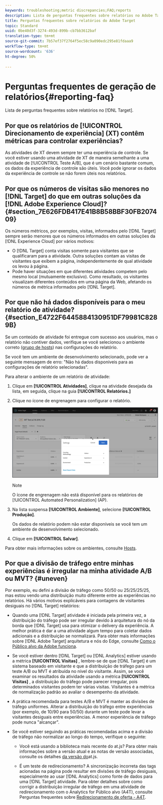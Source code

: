 ```yaml
---
keywords: troubleshooting;metric discrepancies;FAQ;reports
description: Lista de perguntas frequentes sobre relatórios no Adobe Target.
title: Perguntas frequentes sobre relatórios do Adobe Target
topic: Standard
uuid: 0be40d3f-3274-493d-899b-cb7bb3612baf
translation-type: tm+mt
source-git-commit: 7b57ef37f2764f5ec58c9a090edc295e81fdaaa9
workflow-type: tm+mt
source-wordcount: '636'
ht-degree: 50%

---
```



# Perguntas frequentes de geração de relatórios{#reporting-faq}

Lista de perguntas frequentes sobre relatórios no [!DNL Target].

## Por que os relatórios de [!UICONTROL Direcionamento de experiência] (XT) contêm métricas para controlar experiências?

As atividades de XT devem sempre ter uma experiência de controle. Se você estiver usando uma atividade de XT de maneira semelhante a uma atividade de [!UICONTROL Teste A/B], que é um cenário bastante comum, os dados da experiência de controle são úteis. Você pode ignorar os dados da experiência de controle se não forem úteis nos relatórios.

## Por que os números de visitas são menores no [!DNL Target] do que em outras soluções da [!DNL Adobe Experience Cloud]? {#section_7E626FDB417E41B8B58BBF30FB207409}

Os números métricos, por exemplos, visitas, informados pelo [!DNL Target] sempre serão menores que os números informados em outras soluções da [!DNL Experience Cloud] por vários motivos:

* O [!DNL Target] conta visitas somente para visitantes que se qualificaram para a atividade. Outra soluções contam as visitas de visitantes que exibem a página, independentemente de qual atividade os levou à página.
* Pode haver situações em que diferentes atividades competem pelo mesmo local (mutuamente exclusivo). Como resultado, os visitantes visualizam diferentes conteúdos em uma página da Web, afetando os números de métrica informados pelo [!DNL Target].

## Por que não há dados disponíveis para o meu relatório de atividade? {#section_E4722F6445884130951DF79981C8289B}

Se um conteúdo de atividade foi entregue com sucesso aos usuários, mas o relatório não contiver dados, verifique se você selecionou o ambiente correto ([grupo de hosts](/help/administrating-target/hosts.md)) nas configurações do relatório.

Se você tem um ambiente de desenvolvimento selecionado, pode ver a seguinte mensagem de erro: &quot;Não há dados disponíveis para as configurações de relatório selecionadas&quot;.

Para alterar o ambiente de um relatório de atividade:

1. Clique em **[!UICONTROL Atividades]**, clique na atividade desejada da lista, em seguida, clique na guia **[!UICONTROL Relatórios.]**
1. Clique no ícone de engrenagem para configurar o relatório.

   ![Caixa de diálogo Configurações A/B](/help/c-reports/c-report-settings/assets/ab_settings_dialog.png)

   >[!NOTE]
   >
   >O ícone de engrenagem não está disponível para os relatórios de [!UICONTROL Automated Personalization] (AP).

1. Na lista suspensa **[!UICONTROL Ambiente]**, selecione **[!UICONTROL Produção]**.

   Os dados de relatório podem não estar disponíveis se você tem um ambiente de desenvolvimento selecionado.

1. Clique em **[!UICONTROL Salvar]**.

Para obter mais informações sobre os ambientes, consulte [Hosts](../administrating-target/hosts.md#concept_516BB01EBFBD4449AB03940D31AEB66E).

## Por que a divisão de tráfego entre minhas experiências é irregular na minha atividade A/B ou MVT? {#uneven}

Por exemplo, eu defini a divisão de tráfego como 50/50 ou 25/25/25/25, mas estou vendo uma distribuição muito diferente entre as experiências no relatórios. Há vários motivos explicáveis para contagens de visitantes desiguais no [!DNL Target] relatórios:

* Quando uma [!DNL Target] atividade é iniciada pela primeira vez, a distribuição do tráfego pode ser irregular devido à arquitetura do nó da borda que [!DNL Target] usa para otimizar o delivery da experiência. A melhor prática é dar a uma atividade algum tempo para coletar dados adicionais e a distribuição se normalizará. Para obter mais informações sobre [!DNL Adobe Target] arquitetura e nós do Edge, consulte [Como o Público alvo da Adobe funciona](/help/c-intro/how-target-works.md).
* Se você estiver dentro [!DNL Target] ou [!DNL Analytics] estiver usando a métrica **[!UICONTROL Visitas]** , lembre-se de que [!DNL Target] é um sistema baseado em visitante e que a distribuição de tráfego para um teste A/B ou MVT é atribuída no nível do visitante. Assim, se você examinar os resultados da atividade usando a métrica **[!UICONTROL Visitas]** , a distribuição do tráfego pode parecer irregular, pois determinados visitantes podem ter várias visitas. Visitantes é a métrica de normalização padrão ao avaliar o desempenho da atividade.
* A prática recomendada para testes A/B e MVT é manter as divisões de tráfego uniformes. Alterar a distribuição do tráfego entre experiências (por exemplo, de 10/90 para 50/50) durante um teste pode levar a visitantes desiguais entre experiências. A menor experiência de tráfego pode nunca &quot;alcançar&quot;.
* Se você estiver seguindo as práticas recomendadas acima e a divisão de tráfego não normalizar ao longo do tempo, verifique o seguinte:

   * Você está usando a biblioteca mais recente do at.js? Para obter mais informações sobre a versão atual e as notas de versão associadas, consulte os detalhes [da versão do](/help/c-implementing-target/c-implementing-target-for-client-side-web/target-atjs-versions.md)at.js.

   * É um teste de redirecionamento? A sincronização incorreta das tags acionadas na página pode resultar em divisões de tráfego desiguais, especialmente ao usar [!DNL Analytics] como fonte de dados para uma [!DNL Target] atividade. Para obter detalhes sobre como corrigir a distribuição irregular de tráfego em uma atividade de redirecionamento com o Analytics for Público alvo (A4T), consulte Perguntas frequentes sobre [Redirecionamento de oferta - A4T](/help/c-integrating-target-with-mac/a4t/r-a4t-faq/a4t-faq-redirect-offers.md).

